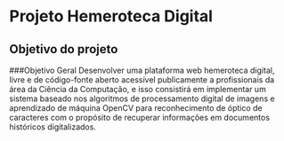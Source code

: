 ﻿# Projeto Hemeroteca Digital

## Objetivo do projeto

###Objetivo Geral
Desenvolver uma plataforma web hemeroteca digital, livre e de código-fonte aberto acessível publicamente a profissionais da área da Ciência da Computação, e isso consistirá em   implementar um sistema baseado nos algoritmos de processamento digital de imagens e aprendizado de máquina OpenCV para reconhecimento de óptico de caracteres com o propósito de recuperar informações em documentos históricos digitalizados.
